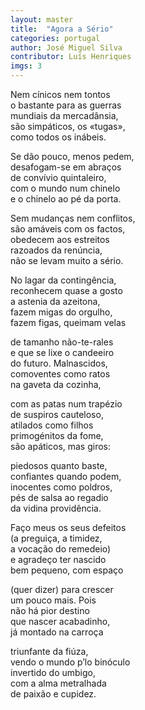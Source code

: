 ```yaml
---
layout: master
title:  "Agora a Sério"
categories: portugal
author: José Miguel Silva
contributor: Luís Henriques
imgs: 3
---
```


Nem cínicos nem tontos  
o bastante para as guerras  
mundiais da mercadânsia,  
são simpáticos, os «tugas»,  
como todos os inábeis.  
  
Se dão pouco, menos pedem,  
desafogam-se em abraços  
de convívio quintaleiro,  
com o mundo num chinelo  
e o chinelo ao pé da porta.  
  
Sem mudanças nem conflitos,  
são amáveis com os factos,  
obedecem aos estreitos  
razoados da renúncia,  
não se levam muito a sério.  
  
No lagar da contingência,  
reconhecem quase a gosto  
a astenia da azeitona,  
fazem migas do orgulho,  
fazem figas, queimam velas  
  
de tamanho não-te-rales  
e que se lixe o candeeiro  
do futuro. Malnascidos,  
comoventes como ratos  
na gaveta da cozinha,  
  
com as patas num trapézio  
de suspiros cauteloso,  
atilados como filhos  
primogénitos da fome,  
são apáticos, mas giros:  
  
piedosos quanto baste,  
confiantes quando podem,  
inocentes como poldros,  
pés de salsa ao regadio  
da vidina providência.  
  
Faço meus os seus defeitos  
(a preguiça, a timidez,  
a vocação do remedeio)  
e agradeço ter nascido  
bem pequeno, com espaço  
  
(quer dizer) para crescer  
um pouco mais. Pois  
não há pior destino  
que nascer acabadinho,  
já montado na carroça  

triunfante da fiúza,  
vendo o mundo p’lo binóculo  
invertido do umbigo,  
com a alma metralhada  
de paixão e cupidez.  